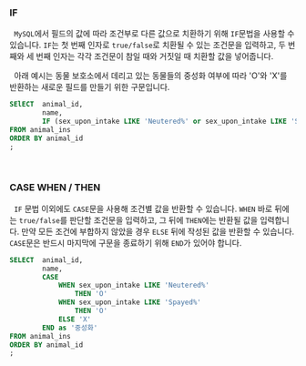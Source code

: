 
### IF

&nbsp;&nbsp;`MySQL`에서 필드의 값에 따라 조건부로 다른 값으로 치환하기 위해 `IF`문법을 사용할 수 있습니다. `IF`는 첫 번째 인자로 `true/false`로 치환될 수 있는 조건문을 입력하고, 두 번째와 세 번째 인자는 각각 조건문이 참일 때와 거짓일 때 치환할 값을 넣어줍니다.

&nbsp;&nbsp;아래 예시는 동물 보호소에서 데리고 있는 동물들의 중성화 여부에 따라 'O'와 'X'를 반환하는 새로운 필드를 만들기 위한 구문입니다.

```sql
SElECT  animal_id,
        name,
        IF (sex_upon_intake LIKE 'Neutered%' or sex_upon_intake LIKE 'Spayed%', 'O', 'X') as '중성화'
FROM animal_ins
ORDER BY animal_id
;
```

<br>

### CASE WHEN / THEN

&nbsp;&nbsp;`IF` 문법 이외에도 `CASE`문을 사용해 조건별 값을 반환할 수 있습니다. `WHEN` 바로 뒤에는 `true/false`를 판단할 조건문을 입력하고, 그 뒤에 `THEN`에는 반환될 값을 입력합니다. 만약 모든 조건에 부합하지 않았을 경우 `ELSE` 뒤에 작성된 값을 반환할 수 있습니다. `CASE`문은 반드시 마지막에 구문을 종료하기 위해 `END`가 있어야 합니다.

```sql
SELECT  animal_id,
        name,
        CASE
            WHEN sex_upon_intake LIKE 'Neutered%'
                THEN 'O'
            WHEN sex_upon_intake LIKE 'Spayed%'
                THEN 'O'
            ELSE 'X'
        END as '중성화'
FROM animal_ins
ORDER BY animal_id
;
```

